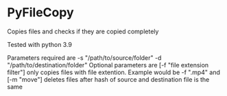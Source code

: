 # PyFileCopy
Copies files and checks if they are copied completely

Tested with python 3.9

Parameters required are -s "/path/to/source/folder" -d "/path/to/destination/folder" 
Optional parameters are [-f "file extension filter"] only copies files with file extention. Example would be -f ".mp4"
and [-m "move"] deletes files after hash of source and destination file is the same
